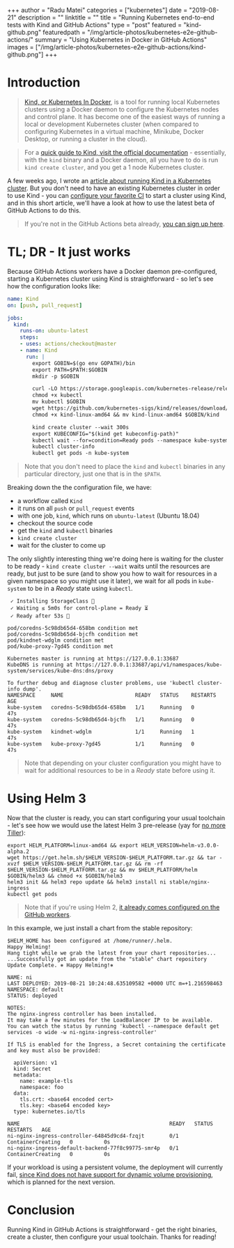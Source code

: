 +++
author = "Radu Matei"
categories = ["kubernetes"]
date = "2019-08-21"
description = ""
linktitle = ""
title = "Running Kubernetes end-to-end tests with Kind and GitHub Actions"
type = "post"
featured = "kind-github.png"
featuredpath = "/img/article-photos/kubernetes-e2e-github-actions/"
summary = "Using Kubernetes in Docker in GitHub Actions"
images = ["/img/article-photos/kubernetes-e2e-github-actions/kind-github.png"]
+++

# Introduction

> [Kind, or Kubernetes In Docker][kind], is a tool for running local Kubernetes clusters using a Docker daemon to configure the Kubernetes nodes and control plane. It has become one of the easiest ways of running a local or development Kubernetes cluster (when compared to configuring Kubernetes in a virtual machine, Minikube, Docker Desktop, or running a cluster in the cloud).

> For a [quick guide to Kind, visit the official documentation][kind-quick-start] - essentially, with the `kind` binary and a Docker daemon, all you have to do is run `kind create cluster`, and you get a 1 node Kubernetes cluster.

A few weeks ago, I wrote an [article about running Kind in a Kubernetes cluster][kind-brigade]. But you don't need to have an existing Kubernetes cluster in order to use Kind - you can [configure your favorite CI][kind-ci-examples] to start a cluster using Kind, and in this short article, we'll have a look at how to use the latest beta of GitHub Actions to do this.

> If you're not in the GitHub Actions beta already, [you can sign up here][beta].

# TL; DR - It just works

Because GitHub Actions workers have a Docker daemon pre-configured, starting a Kubernetes cluster using Kind is straightforward - so let's see how the configuration looks like:

```yaml
name: Kind
on: [push, pull_request]

jobs:
  kind:
    runs-on: ubuntu-latest
    steps:
    - uses: actions/checkout@master
    - name: Kind
      run: |
        export GOBIN=$(go env GOPATH)/bin
        export PATH=$PATH:$GOBIN
        mkdir -p $GOBIN

        curl -LO https://storage.googleapis.com/kubernetes-release/release/`curl -s https://storage.googleapis.com/kubernetes-release/release/stable.txt`/bin/linux/amd64/kubectl
        chmod +x kubectl
        mv kubectl $GOBIN
        wget https://github.com/kubernetes-sigs/kind/releases/download/v0.5.0/kind-linux-amd64
        chmod +x kind-linux-amd64 && mv kind-linux-amd64 $GOBIN/kind

        kind create cluster --wait 300s
        export KUBECONFIG="$(kind get kubeconfig-path)"
        kubectl wait --for=condition=Ready pods --namespace kube-system
        kubectl cluster-info
        kubectl get pods -n kube-system
```

> Note that you don't need to place the `kind` and `kubectl` binaries in any particular directory, just one that is in the `$PATH`.

Breaking down the the configuration file, we have:

- a workflow called `Kind`
- it runs on all `push` or `pull_request` events
- with one job, `kind`, which runs on `ubuntu-latest` (Ubuntu 18.04)
- checkout the source code
- get the `kind` and `kubectl` binaries
- `kind create cluster`
- wait for the cluster to come up

The only slightly interesting thing we're doing here is waiting for the cluster to be ready - `kind create cluster --wait` waits until the resources are ready, but just to be sure (and to show you how to wait for resources in a given namespace so you might use it later), we wait for all pods in `kube-system` to be in a _Ready_ state using `kubectl`.
```
 ✓ Installing StorageClass 💾
 ✓ Waiting ≤ 5m0s for control-plane = Ready ⏳
 ✓ Ready after 53s 💚

pod/coredns-5c98db65d4-658bm condition met
pod/coredns-5c98db65d4-bjcfh condition met
pod/kindnet-wdglm condition met
pod/kube-proxy-7gd45 condition met

Kubernetes master is running at https://127.0.0.1:33687
KubeDNS is running at https://127.0.0.1:33687/api/v1/namespaces/kube-system/services/kube-dns:dns/proxy

To further debug and diagnose cluster problems, use 'kubectl cluster-info dump'.
NAMESPACE     NAME                       READY   STATUS    RESTARTS   AGE
kube-system   coredns-5c98db65d4-658bm   1/1     Running   0          47s
kube-system   coredns-5c98db65d4-bjcfh   1/1     Running   0          47s
kube-system   kindnet-wdglm              1/1     Running   1          47s
kube-system   kube-proxy-7gd45           1/1     Running   0          47s
```

> Note that depending on your cluster configuration you might have to wait for additional resources to be in a _Ready_ state before using it.

# Using Helm 3

Now that the cluster is ready, you can start configuring your usual toolchain - let's see how we would use the latest Helm 3 pre-release (yay for [no more Tiller][helm-blog]):

```
export HELM_PLATFORM=linux-amd64 && export HELM_VERSION=helm-v3.0.0-alpha.2
wget https://get.helm.sh/$HELM_VERSION-$HELM_PLATFORM.tar.gz && tar -xvzf $HELM_VERSION-$HELM_PLATFORM.tar.gz && rm -rf $HELM_VERSION-$HELM_PLATFORM.tar.gz && mv $HELM_PLATFORM/helm $GOBIN/helm3 && chmod +x $GOBIN/helm3
helm3 init && helm3 repo update && helm3 install ni stable/nginx-ingress
kubectl get pods
```

> Note that if you're using Helm 2, [it already comes configured on the GitHub workers][software-workers].


In this example, we just install a chart from the stable repository:


```
$HELM_HOME has been configured at /home/runner/.helm.
Happy Helming!
Hang tight while we grab the latest from your chart repositories...
...Successfully got an update from the "stable" chart repository
Update Complete. ⎈ Happy Helming!⎈ 

NAME: ni
LAST DEPLOYED: 2019-08-21 10:24:48.635109582 +0000 UTC m=+1.216598463
NAMESPACE: default
STATUS: deployed

NOTES:
The nginx-ingress controller has been installed.
It may take a few minutes for the LoadBalancer IP to be available.
You can watch the status by running 'kubectl --namespace default get services -o wide -w ni-nginx-ingress-controller'

If TLS is enabled for the Ingress, a Secret containing the certificate and key must also be provided:

  apiVersion: v1
  kind: Secret
  metadata:
    name: example-tls
    namespace: foo
  data:
    tls.crt: <base64 encoded cert>
    tls.key: <base64 encoded key>
  type: kubernetes.io/tls

NAME                                                READY   STATUS              RESTARTS   AGE
ni-nginx-ingress-controller-64845d9cd4-fzqjt        0/1     ContainerCreating   0          0s
ni-nginx-ingress-default-backend-77f8c99775-smr4p   0/1     ContainerCreating   0          0s
```

If your workload is using a persistent volume, the deployment will currently fail, [since Kind does not have support for dynamic volume provisioning][kind-pvc], which is planned for the next version.

# Conclusion

Running Kind in GitHub Actions is straightforward - get the right binaries, create a cluster, then configure your usual toolchain. 
Thanks for reading!

[kind]: https://kind.sigs.k8s.io/
[kind-quick-start]: https://kind.sigs.k8s.io/docs/user/quick-start/
[kind-ci-examples]: https://github.com/kind-ci/examples
[kind-brigade]: https://radu-matei.com/blog/kubernetes-e2e-kind-brigade/
[beta]: https://github.com/features/actions/signup/
[helm-blog]: https://helm.sh/blog/helm-3-preview-pt2/
[software-workers]: https://help.github.com/en/articles/software-in-virtual-environments-for-github-actions
[kind-pvc]: https://github.com/kubernetes-sigs/kind/issues/118
